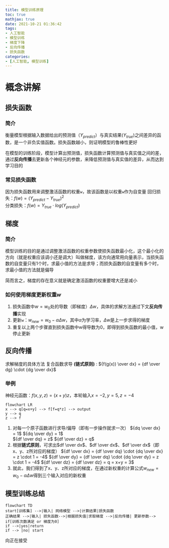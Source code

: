 ```yaml
---
title: 模型训练原理
toc: true
mathjax: true
date: 2021-10-21 01:36:42
tags:
- 人工智能
- 模型训练
- 梯度下降
- 反向传播
- 损失函数
categories:
- [人工智能, 模型训练]
---
```

# 概念讲解
## 损失函数
### 简介
衡量模型根据输入数据给出的预测值（$Y_{predict}$）与真实结果($Y_{true}$)之间差异的函数，是一个非负实值函数。损失函数越小，则证明模型的鲁棒性更好  

在模型的训练阶段，模型计算出预测值，损失函数计算预测值与真实值之间的差，通过**反向传播**去更新各个神经元的参数，来降低预测值与真实值的差异，从而达到学习目的  


### 常见损失函数
因为损失函数用来调整激活函数的权重`w`，故该函数是以权重`w`作为自变量
回归损失：$f(w) = (Y_{predict} - Y_{true})^2$  
分类损失：$f(w) = Y_{true} \cdot log(Y_{predict})$
## 梯度
### 简介
模型训练的目的是通过调整激活函数的权重参数使损失函数最小化，这个最小化的方向（就是权重应该调小还是调大）叫做梯度，该方向通常用向量表示，当损失函数的自变量只有1个时，求最小值的方法是求导；而损失函数的自变量有多个时，求最小值的方法就是偏导 

简而言之，梯度的存在意义就是确定激活函数的权重要增大还是减小
### 如何使用梯度更新权重$w$
1. 损失函数中$w=w_0$处的导数（即梯度）${\Delta}w$，具体的求解方法通过下文**反向传播**实现
2. 更新`w`：$w_{new} = w_0 - \alpha \Delta w$，其中$\alpha$为学习率，$\Delta w$是上一步求得的梯度  
3. 重复以上两个步骤直到损失函数中w得导数为0，即得到损失函数的最小值，w停止更新
## 反向传播
求解梯度的具体方法
复合函数求导 **(链式原则)** : ${f(g(x)) \over dx} = {df \over dg} \cdot {dg \over dx}$
### 举例
神经元函数：$f(x,y,z) = (x+y)z$，本轮输入$x=-2,y=5,z=-4$
```mermaid
flowchart LR
x --> q[q=x+y] --> f[f=q*z] --> output
y --> q
z --> f
```
1. 对每一个原子函数进行求导/偏导（即有一步操作就求一次）
${dq \over dx} = 1$ ${dq \over dy} = 1$  
${df \over dq} = z$ ${df \over dz} = q$ 
2. 根据**链式原则**，可求出$df \over dx$、$df \over dx$、$df \over dx$（即x、y、z所对应的梯度）
   ${df \over dx} = {df \over dq} \cdot {dq \over dx} = z \cdot 1 = -4$
   ${df \over dy} = {df \over dq} \cdot {dq \over dy} = z \cdot 1 = -4$
   ${df \over dz} = {df \over dz} = q = x+y = 3$
3. 就此，我们得到了x、y、z所对应的梯度，在通过新权重的计算公式$w_{new} = w_0 - \alpha \Delta w$得到三个输入对应的新权重
## 模型训练总结
```mermaid
flowchart TD
start[训练集] -->|输入| 网络模型 -->|计算结果|损失函数
正确结果 -->|输入| 损失函数-->|根据损失值|求取梯度 -->|反向传播| 更新参数--> if[训练次数满足 or 梯度为0]
if -->|yes|return
if --> |no| start
```
向正在接受